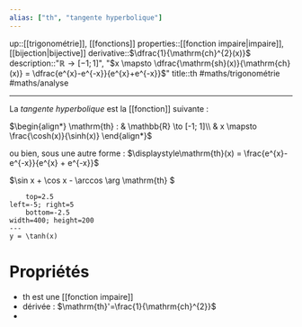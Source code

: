 ```yaml
---
alias: ["th", "tangente hyperbolique"]
---
```

up::[[trigonométrie]], [[fonctions]]
properties::[[fonction impaire|impaire]], [[bijection|bijective]]
derivative::$\dfrac{1}{\mathrm{ch}^{2}(x)}$
description::"$\mathbb{R} \to [-1; 1]$", "$x \mapsto \dfrac{\mathrm{sh}(x)}{\mathrm{ch}(x)} = \dfrac{e^{x}-e^{-x}}{e^{x}+e^{-x}}$"
title::$\mathrm{th}$
#maths/trigonométrie #maths/analyse

----
La *tangente hyperbolique* est la [[fonction]] suivante :

$\begin{align*} \mathrm{th} : & \mathbb{R} \to [-1; 1]\\ & x \mapsto \frac{\cosh(x)}{\sinh(x)} \end{align*}$

ou bien, sous une autre forme :
$\displaystyle\mathrm{th}(x) = \frac{e^{x}-e^{-x}}{e^{x} + e^{-x}}$

$\sin x + \cos x - \arccos \arg \mathrm{th} $

```desmos-graph
    top=2.5
left=-5; right=5
    bottom=-2.5
width=400; height=200
---
y = \tanh(x)
```


# Propriétés

 - $\mathrm{th}$ est une [[fonction impaire]]
 - dérivée : $\mathrm{th}'=\frac{1}{\mathrm{ch}^{2}}$
 - 


